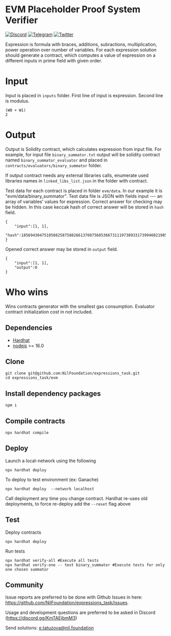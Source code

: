 # EVM Placeholder Proof System Verifier 

[![Discord](https://img.shields.io/discord/969303013749579846.svg?logo=discord&style=flat-square)](https://discord.gg/KmTAEjbmM3)
[![Telegram](https://img.shields.io/badge/Telegram-2CA5E0?style=flat-square&logo=telegram&logoColor=dark)](https://t.me/nilfoundation)
[![Twitter](https://img.shields.io/twitter/follow/nil_foundation)](https://twitter.com/nil_foundation)

Expression is formula with braces, additions, subractions, multiplication, power operation over number of variables. 
For each expression solution should generate a contract, which computes a value of expression on a different inputs in prime field with given order.

# Input

Input is placed in ``inputs`` folder. First line of input is expression. Second line is modulus.
```
(W0 + W1)
2
```
# Output

Output is Solidity contract, which calculates expression from input file.
For example, for input file ``binary_summator.txt``  output will be solidity contract named ``binary_summator_evaluator`` and placed in  ``contracts/evaluators/binary_summator`` folder.

If output contract needs any external libraries calls, enumerate used libraries names in ``linked_libs_list.json`` in the folder with contract.

Test data for each contract is placed in folder ``evm/data``. In our example it is "evm/data/binary_summator".
Test data file is JSON with fields input --- an array of variables' values for expression.
Correct answer for checking may be hidden. In this case keccak hash of correct answer will be stored in ``hash`` field.

```
{
    "input":[1, 1],
    "hash":18569430475105882587588266137607568536673111973893317399460219858819262702947
}
```
Opened correct answer may be stored in ``output`` field.
```
{
    "input":[1, 1],
    "output":0
}
```

# Who wins
Wins contracts generator with the smallest gas consumption.
Evaluator contract initialization cost in not included.

## Dependencies

- [Hardhat](https://hardhat.org/)
- [nodejs](https://nodejs.org/en/) >= 16.0


## Clone
```
git clone git@github.com:NilFoundation/expressions_task.git
cd expressions_task/evm
```

## Install dependency packages
```
npm i
```

## Compile contracts
```
npx hardhat compile
```

## Deploy

Launch a local-network using the following
```
npx hardhat deploy
```

To deploy to test environment (ex: Ganache)
```
npx hardhat deploy  --network localhost 
```
Call deployment any time you change contract.
Hardhat re-uses old deployments, to force re-deploy add the `--reset` flag above

## Test
Deploy contracts
```
npx hardhat deploy
```
Run tests
```
npx hardhat verify-all #Execute all tests
npx hardhat verify-one -- test binary_summator #Execute tests for only one chosen summator
```

## Community

Issue reports are preferred to be done with Github Issues in here: https://github.com/NilFoundation/expressions_task/issues.

Usage and development questions are preferred to be asked in Discord (https://discord.gg/KmTAEjbmM3)

Send solutions: e.tatuzova@nil.foundation

